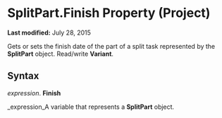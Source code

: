 
# SplitPart.Finish Property (Project)

 **Last modified:** July 28, 2015

Gets or sets the finish date of the part of a split task represented by the  **SplitPart** object. Read/write **Variant**.

## Syntax

 _expression_. **Finish**

 _expression_A variable that represents a  **SplitPart** object.

